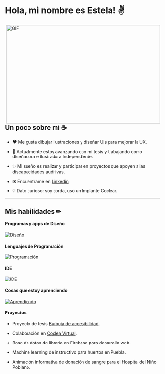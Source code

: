 # Hola, mi nombre es Estela! ✌

<img align="right" alt="GIF" src="https://github.com/Anmol-Baranwal/Cool-GIFs-For-GitHub/assets/74038190/7d484dc9-68a9-4ee6-a767-aea59035c12d" width="500" height="320" />

## Un poco sobre mi ☕

* ❤ Me gusta dibujar ilustraciones y diseñar UIs para mejorar la UX.

* 💼 Actualmente estoy avanzando con mi tesis y trabajando como diseñadora e ilustradora independiente.

* ✨ Mi sueño es realizar y participar en proyectos que apoyen a las discapacidades auditivas.

* ✉ Encuentrame en [Linkedin](https://www.linkedin.com/in/angi-estela)

* 💡 Dato curioso: soy sorda, uso un Implante Coclear.

___

## Mis habilidades ✏

#### Programas y apps de Diseño
  [![Diseño](https://skillicons.dev/icons?i=ps,ai,blender,autocad,figma&perline=5)](https://skillicons.dev)


#### Lenguajes de Programación
[![Programación](https://skillicons.dev/icons?i=swift,c,cpp,html,css,php,js&perline=5)](https://skillicons.dev)


#### IDE
[![IDE](https://skillicons.dev/icons?i=vscode,visualstudio,androidstudio,react,powershell,firebase,linux&perline=5)](https://skillicons.dev)


#### Cosas que estoy aprendiendo
[![Aprendiendo](https://skillicons.dev/icons?i=react,postman,eclipse,java,matlab,mysql,nodejs,py,qt,unity&perline=5)](https://skillicons.dev)

#### Proyectos
* Proyecto de tesis [Burbuja de accesibilidad](https://github.com/angi-estela/burbujaAccesibilidad).

* Colaboración en [Coclea Virtual](https://github.com/AbrahamFB/C-clea-Virtual).

* Base de datos de librería en Firebase para desarrollo web.

* Machine learning de instructivo para huertos en Puebla.

* Animación informativa de donación de sangre para el Hospital del Niño Poblano.
